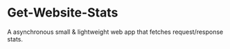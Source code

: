 # Get-Website-Stats
A asynchronous small &amp; lightweight web app that fetches request/response stats.
